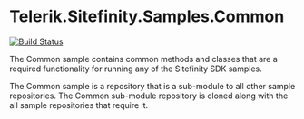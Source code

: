 Telerik.Sitefinity.Samples.Common
=================================

[![Build Status](http://sdk-jenkins-ci.cloudapp.net/buildStatus/icon?job=Telerik.Sitefinity.Samples.Common.test)](http://sdk-jenkins-ci.cloudapp.net/job/Telerik.Sitefinity.Samples.Common.test/)

The Common sample contains common methods and classes that are a required functionality for running any of the Sitefinity SDK samples.

The Common sample is a repository that is a sub-module to all other sample repositories. The Common sub-module repository is cloned along with the all sample repositories that require it. 
